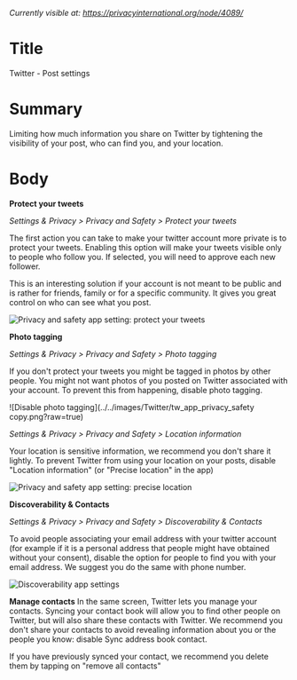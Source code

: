 *Currently visible at: https://privacyinternational.org/node/4089/*

# Title
Twitter - Post settings

# Summary
Limiting how much information you share on Twitter by tightening the visibility of your post, who can find you, and your location.

# Body
**Protect your tweets**

*Settings & Privacy > Privacy and Safety > Protect your tweets*

The first action you can take to make your twitter account more private is to protect your tweets. Enabling this option will make your tweets visible only to people who follow you. If selected, you will need to approve each new follower. 

This is an interesting solution if your account is not meant to be public and is rather for friends, family or for a specific community. It gives you great control on who can see what you post.

![Privacy and safety app setting: protect your tweets](../../images/Twitter/tw_app_privacy_safety.png?raw=true)

**Photo tagging**

*Settings & Privacy > Privacy and Safety > Photo tagging*

If you don't protect your tweets you might be tagged in photos by other people. You might not want photos of you posted on Twitter associated with your account. To prevent this from happening, disable photo tagging.
 
![Disable photo tagging](../../images/Twitter/tw_app_privacy_safety copy.png?raw=true)

*Settings & Privacy > Privacy and Safety > Location information*

Your location is sensitive information, we recommend you don't share it lightly. To prevent Twitter from using your location on your posts, disable "Location information" (or "Precise location" in the app)

![Privacy and safety app setting: precise location](../../images/Twitter/tw_app_privacy_safety2.png?raw=true)

**Discoverability & Contacts**

*Settings & Privacy > Privacy and Safety > Discoverability & Contacts*

To avoid people associating your email address with your twitter account (for example if it is a personal address that people might have obtained without your consent), disable the option for people to find you with your email address. We suggest you do the same with phone number.

![Discoverability app settings](../../images/Twitter/tw_app_discoverability.png?raw=true)

**Manage contacts**
In the same screen, Twitter lets you manage your contacts. Syncing your contact book will allow you to find other people on Twitter, but will also share these contacts with Twitter. We recommend you don't share your contacts to avoid revealing information about you or the people you know: disable Sync address book contact.

If you have previously synced your contact, we recommend you delete them by tapping on "remove all contacts"


